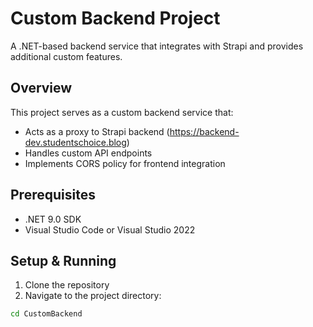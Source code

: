 # Custom Backend Project

A .NET-based backend service that integrates with Strapi and provides additional custom features.

## Overview

This project serves as a custom backend service that:
- Acts as a proxy to Strapi backend (https://backend-dev.studentschoice.blog)
- Handles custom API endpoints
- Implements CORS policy for frontend integration

## Prerequisites

- .NET 9.0 SDK
- Visual Studio Code or Visual Studio 2022

## Setup & Running

1. Clone the repository
2. Navigate to the project directory:
```bash
cd CustomBackend
